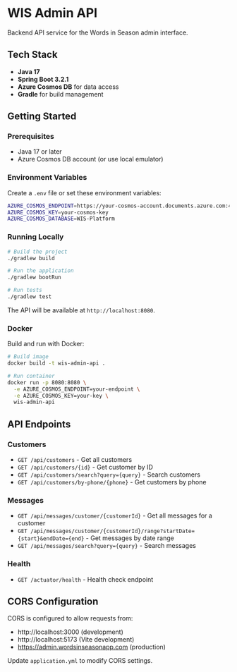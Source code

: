 # WIS Admin API

Backend API service for the Words in Season admin interface.

## Tech Stack

- **Java 17**
- **Spring Boot 3.2.1**
- **Azure Cosmos DB** for data access
- **Gradle** for build management

## Getting Started

### Prerequisites

- Java 17 or later
- Azure Cosmos DB account (or use local emulator)

### Environment Variables

Create a `.env` file or set these environment variables:

```bash
AZURE_COSMOS_ENDPOINT=https://your-cosmos-account.documents.azure.com:443/
AZURE_COSMOS_KEY=your-cosmos-key
AZURE_COSMOS_DATABASE=WIS-Platform
```

### Running Locally

```bash
# Build the project
./gradlew build

# Run the application
./gradlew bootRun

# Run tests
./gradlew test
```

The API will be available at `http://localhost:8080`.

### Docker

Build and run with Docker:

```bash
# Build image
docker build -t wis-admin-api .

# Run container
docker run -p 8080:8080 \
  -e AZURE_COSMOS_ENDPOINT=your-endpoint \
  -e AZURE_COSMOS_KEY=your-key \
  wis-admin-api
```

## API Endpoints

### Customers

- `GET /api/customers` - Get all customers
- `GET /api/customers/{id}` - Get customer by ID
- `GET /api/customers/search?query={query}` - Search customers
- `GET /api/customers/by-phone/{phone}` - Get customers by phone

### Messages

- `GET /api/messages/customer/{customerId}` - Get all messages for a customer
- `GET /api/messages/customer/{customerId}/range?startDate={start}&endDate={end}` - Get messages by date range
- `GET /api/messages/search?query={query}` - Search messages

### Health

- `GET /actuator/health` - Health check endpoint

## CORS Configuration

CORS is configured to allow requests from:
- http://localhost:3000 (development)
- http://localhost:5173 (Vite development)
- https://admin.wordsinseasonapp.com (production)

Update `application.yml` to modify CORS settings.
